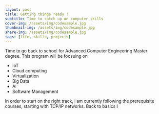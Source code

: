 ```yaml
---
layout: post
title: Getting things ready ! 
subtitle: Time to catch up on computer skills
cover-img: /assets/img/codesample.jpg
thumbnail-img: /assets/img/codesample.jpg
share-img: /assets/img/codesample.jpg
tags: [life, skills, projects]
---
```


Time to go back to school for Advanced Computer Engineering Master degree. 
This program will be focsuing on
  - IoT
  - Cloud computing
  - Virtualization
  - Big Data
  - AI 
  - Software Management 
 
In order to start on the right track, i am currently following the prerequisite courses, starting with TCP/IP networks. 
Back to basics ! 
